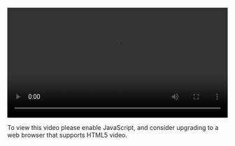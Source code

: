 <video controls="" style="width: 100%; display: block;"><source src="http://o86bpj665.bkt.clouddn.com/happypeter-js-kingdom/18-how-to-start-career.mp4" type="video/mp4"><p>To view this video please enable JavaScript, and consider upgrading to a web browser that supports HTML5 video.</p></video>
